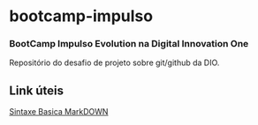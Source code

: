 # bootcamp-impulso
### BootCamp Impulso Evolution na Digital Innovation One
Repositório do desafio de projeto sobre git/github da DIO.
## Link úteis
[Sintaxe Basica MarkDOWN](https://www.markdownguide.org/basic-syntax/)
